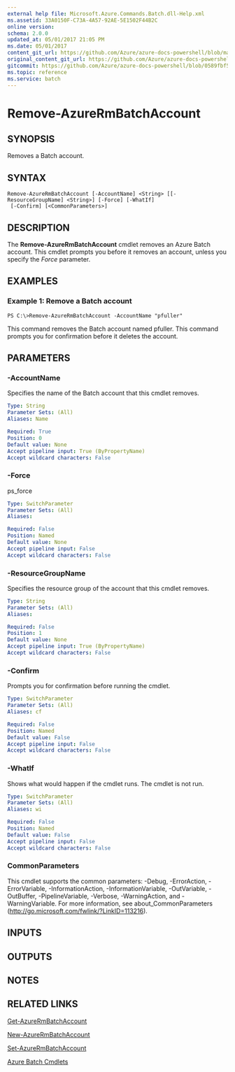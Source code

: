 ```yaml
---
external help file: Microsoft.Azure.Commands.Batch.dll-Help.xml
ms.assetid: 33A0150F-C73A-4A57-92AE-5E1502F44B2C
online version:
schema: 2.0.0
updated_at: 05/01/2017 21:05 PM
ms.date: 05/01/2017
content_git_url: https://github.com/Azure/azure-docs-powershell/blob/master/azureps-cmdlets-docs/ResourceManager/AzureRM.Batch/v1.1.4/Remove-AzureRmBatchAccount.md
original_content_git_url: https://github.com/Azure/azure-docs-powershell/blob/master/azureps-cmdlets-docs/ResourceManager/AzureRM.Batch/v1.1.4/Remove-AzureRmBatchAccount.md
gitcommit: https://github.com/Azure/azure-docs-powershell/blob/0589fbf53d27e39e0cf445261d29c64fb0859d62
ms.topic: reference
ms.service: batch
---
```


# Remove-AzureRmBatchAccount

## SYNOPSIS
Removes a Batch account.

## SYNTAX

```
Remove-AzureRmBatchAccount [-AccountName] <String> [[-ResourceGroupName] <String>] [-Force] [-WhatIf]
 [-Confirm] [<CommonParameters>]
```

## DESCRIPTION
The **Remove-AzureRmBatchAccount** cmdlet removes an Azure Batch account.
This cmdlet prompts you before it removes an account, unless you specify the *Force* parameter.

## EXAMPLES

### Example 1: Remove a Batch account
```
PS C:\>Remove-AzureRmBatchAccount -AccountName "pfuller"
```

This command removes the Batch account named pfuller.
This command prompts you for confirmation before it deletes the account.

## PARAMETERS

### -AccountName
Specifies the name of the Batch account that this cmdlet removes.

```yaml
Type: String
Parameter Sets: (All)
Aliases: Name

Required: True
Position: 0
Default value: None
Accept pipeline input: True (ByPropertyName)
Accept wildcard characters: False
```

### -Force
ps_force

```yaml
Type: SwitchParameter
Parameter Sets: (All)
Aliases: 

Required: False
Position: Named
Default value: None
Accept pipeline input: False
Accept wildcard characters: False
```

### -ResourceGroupName
Specifies the resource group of the account that this cmdlet removes.

```yaml
Type: String
Parameter Sets: (All)
Aliases: 

Required: False
Position: 1
Default value: None
Accept pipeline input: True (ByPropertyName)
Accept wildcard characters: False
```

### -Confirm
Prompts you for confirmation before running the cmdlet.

```yaml
Type: SwitchParameter
Parameter Sets: (All)
Aliases: cf

Required: False
Position: Named
Default value: False
Accept pipeline input: False
Accept wildcard characters: False
```

### -WhatIf
Shows what would happen if the cmdlet runs.
The cmdlet is not run.

```yaml
Type: SwitchParameter
Parameter Sets: (All)
Aliases: wi

Required: False
Position: Named
Default value: False
Accept pipeline input: False
Accept wildcard characters: False
```

### CommonParameters
This cmdlet supports the common parameters: -Debug, -ErrorAction, -ErrorVariable, -InformationAction, -InformationVariable, -OutVariable, -OutBuffer, -PipelineVariable, -Verbose, -WarningAction, and -WarningVariable. For more information, see about_CommonParameters (http://go.microsoft.com/fwlink/?LinkID=113216).

## INPUTS

## OUTPUTS

## NOTES

## RELATED LINKS

[Get-AzureRmBatchAccount](./Get-AzureRmBatchAccount.md)

[New-AzureRmBatchAccount](./New-AzureRmBatchAccount.md)

[Set-AzureRmBatchAccount](./Set-AzureRmBatchAccount.md)

[Azure Batch Cmdlets](./AzureRM.Batch.md)


